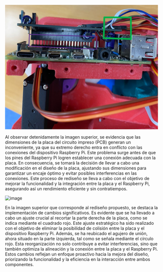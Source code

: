 
![Colisión entre PCB y Raspberry PI](/PBC/Imágenes/Colisión.jpg)

Al observar detenidamente la imagen superior, se evidencia que las dimensiones de la placa del circuito impreso (PCB) generan un inconveniente, ya que su extremo derecho entra en conflicto con las conexiones del dispositivo Raspberry Pi. Este problema surge antes de que los pines del Raspberry Pi logren establecer una conexión adecuada con la placa. En consecuencia, se tomará la decisión de llevar a cabo una modificación en el diseño de la placa, ajustando sus dimensiones para garantizar un encaje óptimo y evitar posibles interferencias en las conexiones. Este proceso de rediseño se lleva a cabo con el objetivo de mejorar la funcionalidad y la integración entre la placa y el Raspberry Pi, asegurando así un rendimiento eficiente y sin contratiempos.

![image](https://github.com/xabiercaballero/CUBO-RUBIK/assets/156079321/ff3ec040-07ae-40d6-887b-5971ed2e6b0b)

En la imagen superior que corresponde al rediseño propuesto, se destaca la implementación de cambios significativos. Es evidente que se ha llevado a cabo un ajuste crucial al recortar la parte derecha de la placa, como se indica mediante el cuadrado rojo. Este ajuste estratégico ha sido realizado con el objetivo de eliminar la posibilidad de colisión entre la placa y el dispositivo Raspberry Pi. Además, se ha reubicado el agujero de unión, ahora situado en la parte izquierda, tal como se señala mediante el círculo rojo. Esta reorganización no solo contribuye a evitar interferencias, sino que también optimiza la alineación y la conexión entre la placa y el Raspberry Pi. Estos cambios reflejan un enfoque proactivo hacia la mejora del diseño, priorizando la funcionalidad y la eficiencia en la interacción entre ambos componentes.
